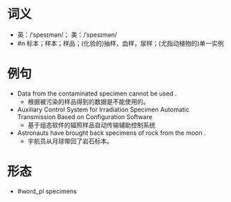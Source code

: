 # 词义
- 英：/ˈspesɪmən/； 美：/ˈspesɪmən/
- #n 标本；样本；样品；(化验的)抽样，血样，尿样；(尤指动植物的)单一实例
# 例句
- Data from the contaminated specimen cannot be used .
	- 根据被污染的样品得到的数据是不能使用的。
- Auxiliary Control System for Irradiation Specimen Automatic Transmission Based on Configuration Software
	- 基于组态软件的辐照样品自动传输辅助控制系统
- Astronauts have brought back specimens of rock from the moon .
	- 宇航员从月球带回了岩石标本。
# 形态
- #word_pl specimens
